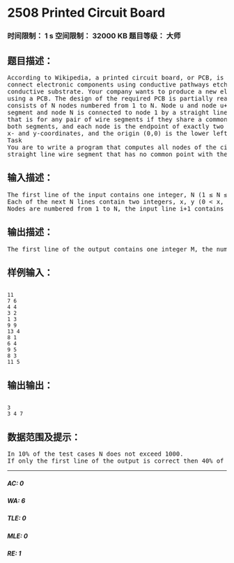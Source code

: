 # 2508 Printed Circuit Board   
### 时间限制： 1 s     空间限制： 32000 KB     题目等级： 大师  
## 题目描述：  

<pre>
According to Wikipedia, a printed circuit board, or PCB, is used to mechanically support and electrically   
connect electronic components using conductive pathways etched from copper sheets laminated onto a non-  
conductive substrate. Your company wants to produce a new electronic device that will be manufactured   
using a PCB. The design of the required PCB is partially ready, and has the shape of a closed polygon. It   
consists of N nodes numbered from 1 to N. Node u and node u+1 are connected by a straight line wire   
segment and node N is connected to node 1 by a straight line wire segment. Wire segments are non-crossing,   
that is for any pair of wire segments if they share a common point then this point must be an endpoint of   
both segments, and each node is the endpoint of exactly two segments. The location of each node is given by   
x- and y-coordinates, and the origin (0,0) is the lower left corner of the board.
Task   
You are to write a program that computes all nodes of the circuit that can be connected to the origin by a   
straight line wire segment that has no common point with the polygon other than the node itself.
</pre>
  
  
## 输入描述：  

<pre>
The first line of the input contains one integer, N (1 ≤ N ≤ 100 000) the number of nodes of the circuit.  
Each of the next N lines contain two integers, x, y (0 < x, y ≤ 1 000 000) the x- and y-coordinates of a node.  
Nodes are numbered from 1 to N, the input line i+1 contains the coordinates of node i.
</pre>
  
  
## 输出描述：  

<pre>
The first line of the output contains one integer M, the number of nodes that can be connected to the origin by a straight line wire segment so that this point is the only common point with any wire segment of the circuit. The second line contains these nodes separated by space in increasing order.
</pre>
  
  
## 样例输入：  

<pre><code>
11  
7 6  
4 4  
3 2  
1 3  
9 9  
13 4  
8 1  
6 4  
9 5  
8 3  
11 5
</code></pre>
  
  
## 输出输出：  

<pre><code>
3  
3 4 7
</code></pre>
  
  
## 数据范围及提示：  

<pre>
In 10% of the test cases N does not exceed 1000.  
If only the first line of the output is correct then 40% of the points are awarded.
</pre>
  
  
***  

##### AC: 0  
##### WA: 6  
##### TLE: 0  
##### MLE: 0  
##### RE: 1  

